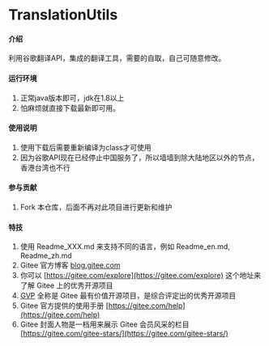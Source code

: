 # TranslationUtils

#### 介绍
利用谷歌翻译API，集成的翻译工具，需要的自取，自己可随意修改。




#### 运行环境

1.  正常java版本即可，jdk在1.8以上
2.  怕麻烦就直接下载最新即可用。

#### 使用说明

1.  使用下载后需要重新编译为class才可使用
2.  因为谷歌API现在已经停止中国服务了，所以墙墙到除大陆地区以外的节点，香港台湾也不行

#### 参与贡献

1.  Fork 本仓库，后面不再对此项目进行更新和维护



#### 特技

1.  使用 Readme\_XXX.md 来支持不同的语言，例如 Readme\_en.md, Readme\_zh.md
2.  Gitee 官方博客 [blog.gitee.com](https://blog.gitee.com)
3.  你可以 [https://gitee.com/explore](https://gitee.com/explore) 这个地址来了解 Gitee 上的优秀开源项目
4.  [GVP](https://gitee.com/gvp) 全称是 Gitee 最有价值开源项目，是综合评定出的优秀开源项目
5.  Gitee 官方提供的使用手册 [https://gitee.com/help](https://gitee.com/help)
6.  Gitee 封面人物是一档用来展示 Gitee 会员风采的栏目 [https://gitee.com/gitee-stars/](https://gitee.com/gitee-stars/)
